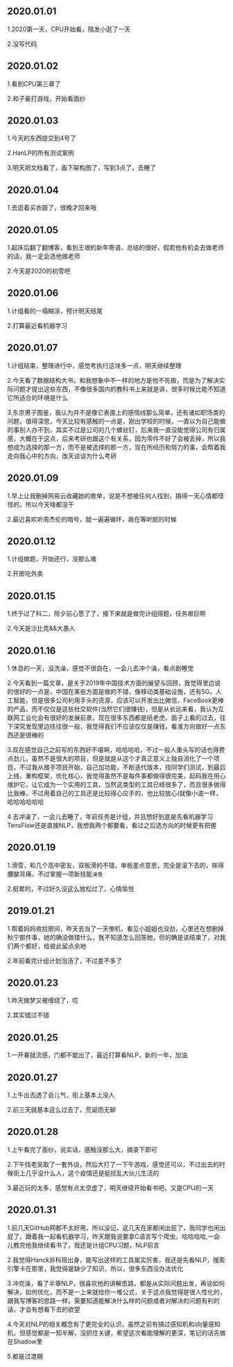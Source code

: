 ## 2020.01.01
1.2020第一天，CPU开始看，陪发小逛了一天

2.没写代码

## 2020.01.02
1.看到CPU第三章了

2.和子豪打游戏，开始看面纱

## 2020.01.03
1.今天的东西提交到4号了

2.HanLP的所有测试案例

3.明天把文档看了，画下架构图了，写到3点了，去睡了

## 2020.01.04
1.去逛着买衣服了，很晚才回来哦

## 2020.01.05
1.起床后翻了翻博客，看到王垠的新年寄语，总结的很好，假若他有机会去做老师的话，我一定会选他做老师

2.今天是2020的初雪吧


## 2020.01.06
1.计组看的一塌糊涂，预计明天结尾

2.打算最近看机器学习

## 2020.01.07
1.计组结束，整理进行中，感觉考执行这块多一点，明天继续整理

2.今天看了数据结构大书，和我想象中不一样的地方是他不死板，而是为了解决实际问题才提出这些东西，不像很多国内的教科书上来就是讲，很多时候比能不知道它所适合的环境是什么

3.东京男子图鉴，我认为并不是像它表面上的感情线那么简单，还有诸如职场类的问题，值得深思，今天比较有感触的一点是，刚出学校的时候，一直以为自己能做的事别人办不到，其实不过是公司的几个螺丝钉，后来我一直没能觉得公司有归属感，大概在于这点，后来考研也跟这个有关系，因为零件不好了会被丢掉，所以我想成为选择的那一方，而不是被选择的那一方，现在所经历和努力的事，会帮着我走向我心中的方向，改天谈谈为什么考研

## 2020.01.09
1.早上让我删掉网易云收藏她的歌单，说是不想被任何人找到，搞得一天心情都怪怪的，所以今天啥都没干

2.最近喜欢听周杰伦的暗号，就一遍遍循环，我在等听腻的时候

## 2020.01.12
1.计组做题，开始还行，没那么难

2.开房吃外卖

## 2020.01.15
1.终于过了科二，除夕前心愿了了，接下来就是做完计组得题，任务艰巨啊

2.今天是沙比克&&大愚人

## 2020.01.16
1.休息的一天，没洗澡，感觉不很自在，一会儿去冲个澡，看点剧睡觉

2.今天看到一篇文章，是关于2019年中国技术方面的展望与回顾，我觉得里边说的很好的一点是，中国在某些方面是做的不错，像移动类基础设施，还有5G，人工智能，但是很多公司利用手头的资源，应该可以开发出比微信，FaceBook更棒的产品，而不仅仅是这些社交软件(当然它们很赚钱)，但是从长远来看，我认为互联网工业化会有很好的发展前景，现在很多东西都是纸老虎，面子上看的过去，往下深究发现里边往往很一般，我觉得我们不应该仅仅是赚钱，看准方向做好一点东西还是很棒的

3.现在感觉自己之前写的东西好不堪啊，哈哈哈哈，不过一般人重头写的话也得费点劲儿，虽然不是很大的项目，但是就是从这个才真正意义上独自消化了一个项目，不过我从接手项目开始，自己加功能，不断迭代版本，找同学们测试，到最后上线，重构框架，优化核心，我觉得虽然不是每件事都做得很完美，起码我在用心维护它，让它成为一个实用的工具，当然这类型的工具已经很多了，而且很多做得比我棒，不过用着自己的工具还是比较得心应手的，也比较放心(就像小波一样，哈哈哈哈哈哈

4.去冲澡了，一会儿去睡了，年前任务是计组，并且想好到底是先看机器学习TensFlow还是直接NLP，我想我两个都要看，看过之后选方向的时候更有把握

## 2020.01.19
1.滑雪，和几个高中密友，双板滑的不错，单板差点意思，完全是滚下去的，摔得腰酸背痛，不过掌握一项新技能`滑雪`

2.挺累的，不过好久没这么放松过了，心情愉悦

## 2019.01.21
1.帮着妈妈收拾房间，昨天去当了一天僚机，看见小姐姐也没劲，心里还在想删掉秋宁那件事，她的确没做错什么，我不知道怎么回答她，但的确是该结束了，对我们两个都好，给彼此留点余地

2.年前看完计组计划泡汤了，不过差不多了

## 2020.01.23
1.昨天做梦又被缠绕了，哎

2.其实错过不错

## 2020.01.25
1.一开春就流感，门都不能出了，最近打算看NLP，新的一年，加油

## 2020.01.27
1.上午出去透了会儿气，街上基本上没人

2.前三天就基本这么过去了，荒诞而无聊

## 2020.01.28
1.上午看完了面纱，说实话，感触没那么大，摘录下即可

2.下午找老吴取了一套外设，然后大打了一下午游戏，感觉还可以，不过出去的时候街上几乎没什么人，这个疫情还是挺扰乱大伙儿生活的

3.最近玩的太多，感觉有点太空虚了，明天继续开始看书吧，又是CPU的一天

## 2020.01.31
1.前几天GitHub网都不太好用，所以没记，这几天在家都闲出屁了，我同学也闲出屁了，跟着我一起看机器学习，昨天跟我说要拿C语言写个爬虫，哈哈哈哈,一会儿教完他我继续看书了，我还是计组CPU习题，NLP前言

2.我觉得Hanck非科班出身，能写出这样的工具属实厉害，我还是先看NLP，搜索引擎卡在那里，我觉得是缺少了知识，所以，很多东西没办法优化

3.冲完澡，看了半章NLP，很喜欢他的讲解思路，都是从实际问题出发，再谈如何解决，如何优化，而不是一上来就给你一堆公式，关于这点我觉得是很人性化的，跟我写博客的思路一样，需要知道能解决什么样的问题或者对解决的问题有利的话，才会有想看下去的欲望

4.今天对NLP的相关概念有了更完全的认识，虽然之前有搞过感知机和i向量感知机，但感觉都是一知半解，没抓住关键，希望这次看能理解的更深，笔记的话先做在Shadow里

5.都是过渡期
